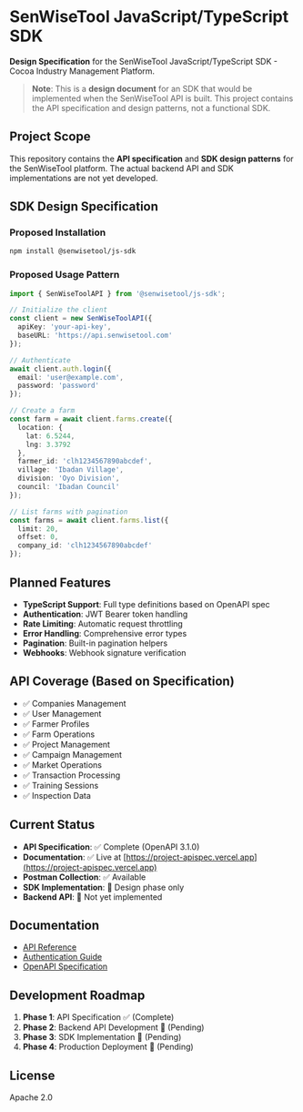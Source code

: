 # SenWiseTool JavaScript/TypeScript SDK

**Design Specification** for the SenWiseTool JavaScript/TypeScript SDK - Cocoa Industry Management Platform.

> **Note**: This is a **design document** for an SDK that would be implemented when the SenWiseTool API is built. This project contains the API specification and design patterns, not a functional SDK.

## Project Scope

This repository contains the **API specification** and **SDK design patterns** for the SenWiseTool platform. The actual backend API and SDK implementations are not yet developed.

## SDK Design Specification

### Proposed Installation

```bash
npm install @senwisetool/js-sdk
```

### Proposed Usage Pattern

```typescript
import { SenWiseToolAPI } from '@senwisetool/js-sdk';

// Initialize the client
const client = new SenWiseToolAPI({
  apiKey: 'your-api-key',
  baseURL: 'https://api.senwisetool.com'
});

// Authenticate
await client.auth.login({
  email: 'user@example.com',
  password: 'password'
});

// Create a farm
const farm = await client.farms.create({
  location: {
    lat: 6.5244,
    lng: 3.3792
  },
  farmer_id: 'clh1234567890abcdef',
  village: 'Ibadan Village',
  division: 'Oyo Division',
  council: 'Ibadan Council'
});

// List farms with pagination
const farms = await client.farms.list({
  limit: 20,
  offset: 0,
  company_id: 'clh1234567890abcdef'
});
```

## Planned Features

- **TypeScript Support**: Full type definitions based on OpenAPI spec
- **Authentication**: JWT Bearer token handling
- **Rate Limiting**: Automatic request throttling
- **Error Handling**: Comprehensive error types
- **Pagination**: Built-in pagination helpers
- **Webhooks**: Webhook signature verification

## API Coverage (Based on Specification)

- ✅ Companies Management
- ✅ User Management  
- ✅ Farmer Profiles
- ✅ Farm Operations
- ✅ Project Management
- ✅ Campaign Management
- ✅ Market Operations
- ✅ Transaction Processing
- ✅ Training Sessions
- ✅ Inspection Data

## Current Status

- **API Specification**: ✅ Complete (OpenAPI 3.1.0)
- **Documentation**: ✅ Live at [https://project-apispec.vercel.app](https://project-apispec.vercel.app)
- **Postman Collection**: ✅ Available
- **SDK Implementation**: 🚧 Design phase only
- **Backend API**: 🚧 Not yet implemented

## Documentation

- [API Reference](https://project-apispec.vercel.app)
- [Authentication Guide](https://project-apispec.vercel.app/#tag/Authentication)
- [OpenAPI Specification](./../../swt_api_spec/senwisetool.yaml)

## Development Roadmap

1. **Phase 1**: API Specification ✅ (Complete)
2. **Phase 2**: Backend API Development 🚧 (Pending)
3. **Phase 3**: SDK Implementation 🚧 (Pending)
4. **Phase 4**: Production Deployment 🚧 (Pending)

## License

Apache 2.0 